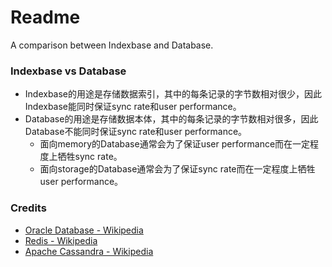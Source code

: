 # Readme
A comparison between Indexbase and Database.

### Indexbase vs Database
- Indexbase的用途是存储数据索引，其中的每条记录的字节数相对很少，因此Indexbase能同时保证sync rate和user performance。
- Database的用途是存储数据本体，其中的每条记录的字节数相对很多，因此Database不能同时保证sync rate和user performance。
  - 面向memory的Database通常会为了保证user performance而在一定程度上牺牲sync rate。
  - 面向storage的Database通常会为了保证sync rate而在一定程度上牺牲user performance。

### Credits
- [Oracle Database - Wikipedia](https://en.wikipedia.org/wiki/Oracle_Database)
- [Redis - Wikipedia](https://en.wikipedia.org/wiki/Redis)
- [Apache Cassandra - Wikipedia](https://en.wikipedia.org/wiki/Apache_Cassandra)

